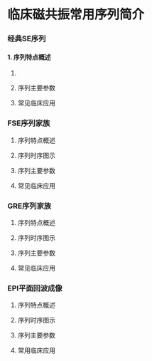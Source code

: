 # 临床磁共振常用序列简介

### 经典SE序列

#### 1. 序列特点概述

1. 
2. 序列主要参数

3. 常见临床应用

### FSE序列家族

1. 序列特点概述

2. 序列时序图示

3. 序列主要参数

4. 常见临床应用

### GRE序列家族

1. 序列特点概述

2. 序列时序图示

3. 序列主要参数

4. 常见临床应用

### EPI平面回波成像

1. 序列特点概述

2. 序列时序图示

3. 序列主要参数

4. 常用临床应用


